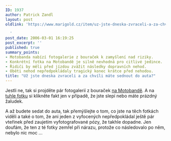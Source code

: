 ```yaml
---
ID: 1937
author: Patrick Zandl
layout: post
oldlink: 'https://www.marigold.cz/item/uz-jste-dneska-zvraceli-a-za-chvili-mate-sednout-do-auta

  '
post_date: 2006-03-01 16:19:25
post_excerpt: ''
published: true
summary_points:
- Motobanda nabízí fotogalerie z bouraček k zamyšlení nad riziky.
- Konkrétní fotka na Motobandě je silně nevhodná pro citlivé jedince.
- Řidiči by měli před jízdou zvážit následky dopravních nehod.
- Oběti nehod nepředpokládaly tragický konec krátce před nehodou.
title: "Už jste dneska zvraceli a za chvíli máte sednout do auta?"
---
```


<p>Jestli ne, tak si projděte pár fotogalerií z bouraček <a href="http://nehody.motobanda.com/">na Motobandě</a>. A na <a href="http://nehody.motobanda.cz/praha/img00006.htm">tuhle fotku</a> si klikněte fakt jen v případě, že jste slepí nebo máte prázdný žaludek. </p>

<p>A až budete sedat do auta, tak přemýšlejte o tom, co jste na těch fotkách viděli a také o tom, že ani jeden z vyfocených nepředpokládal ještě pár vteřinek před zaujetím vyfotografované pózy, že takhle dopadne. Jen doufám, že ten z té fotky zemřel při nárazu, protože co následovalo po něm, nebylo nic moc ...
</p>